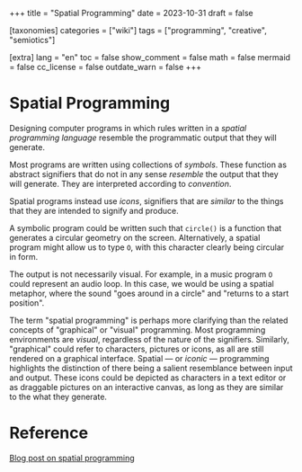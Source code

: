 +++
title = "Spatial Programming"
date = 2023-10-31
draft = false

[taxonomies]
categories = ["wiki"]
tags = ["programming", "creative", "semiotics"]

[extra]
lang = "en"
toc = false
show_comment = false
math = false
mermaid = false
cc_license = false
outdate_warn = false
+++

# Spatial Programming

Designing computer programs in which rules written in a _spatial
programming language_ resemble the programmatic output that they
will generate.

Most programs are written using collections of *symbols*.
These function as abstract signifiers that do not in any sense
*resemble* the output that they will generate.
They are interpreted according to *convention*.

Spatial programs instead use *icons*, signifiers that are *similar*
to the things that they are intended to signify and produce.

A symbolic program could be written such that `circle()`
is a function that generates a circular geometry on the screen.
Alternatively, a spatial program might allow us to type `O`,
with this character clearly being circular in form.

The output is not necessarily visual.
For example, in a music program `O` could represent an audio loop.
In this case, we would be using a spatial metaphor, where the
sound "goes around in a circle" and "returns to a start position".

The term "spatial programming" is perhaps more clarifying than the
related concepts of "graphical" or "visual" programming. Most
programming environments are *visual*, regardless of the nature of the
signifiers. Similarly, "graphical" could refer to characters, pictures
or icons, as all are still rendered on a graphical interface. Spatial
— or *iconic* — programming highlights the distinction of there being
a salient resemblance between input and output. These icons could be 
depicted as characters in a text editor or as draggable pictures on an
interactive canvas, as long as they are similar to the what they generate.

# Reference

[Blog post on spatial programming](@/blog/2023-10-30-spatial-programming.md)
